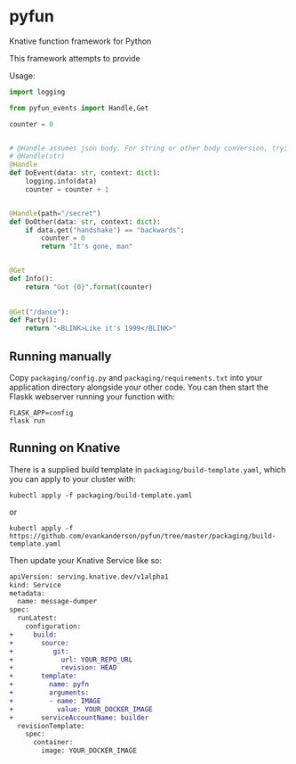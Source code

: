 # pyfun
Knative function framework for Python

This framework attempts to provide 

Usage:

```python
import logging

from pyfun_events import Handle,Get

counter = 0


# @Handle assumes json body. For string or other body conversion, try:
# @Handle(str)
@Handle
def DoEvent(data: str, context: dict):
    logging.info(data)
    counter = counter + 1


@Handle(path="/secret")
def DoOther(data: str, context: dict):
    if data.get("handshake") == "backwards":
        counter = 0
        return "It's gone, man"


@Get
def Info():
    return "Got {0}".format(counter)
    
    
@Get("/dance"):
def Party():
    return "<BLINK>Like it's 1999</BLINK>"
```


## Running manually

Copy `packaging/config.py` and `packaging/requirements.txt` into your
application directory alongside your other code. You can then start the Flaskk webserver running your function with:

```shell
FLASK_APP=config
flask run
```

## Running on Knative

There is a supplied build template in `packaging/build-template.yaml`, which you can apply to your cluster with:

```shell
kubectl apply -f packaging/build-template.yaml
```

or

```shell
kubectl apply -f https://github.com/evankanderson/pyfun/tree/master/packaging/build-template.yaml
```

Then update your Knative Service like so:

```diff
apiVersion: serving.knative.dev/v1alpha1
kind: Service
metadata:
  name: message-dumper
spec:
  runLatest:
    configuration:
+     build:
+       source:
+          git:
+            url: YOUR_REPO_URL
+            revision: HEAD
+       template:
+         name: pyfn
+         arguments:
+         - name: IMAGE
+           value: YOUR_DOCKER_IMAGE
+       serviceAccountName: builder
  revisionTemplate:
    spec:
      container:
        image: YOUR_DOCKER_IMAGE
```
